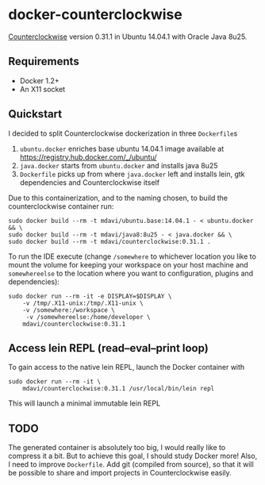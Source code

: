 # docker-counterclockwise

[Counterclockwise](http://doc.ccw-ide.org/) version 0.31.1 in Ubuntu 14.04.1 with Oracle Java 8u25. 

## Requirements

* Docker 1.2+
* An X11 socket

## Quickstart
I decided to split Counterclockwise dockerization in three `Dockerfile`s

1. `ubuntu.docker` enriches base ubuntu 14.04.1 image available at https://registry.hub.docker.com/_/ubuntu/
2. `java.docker` starts from `ubuntu.docker` and installs java 8u25
3. `Dockerfile` picks up from where `java.docker` left and installs lein, gtk dependencies and Counterclockwise itself

Due to this containerization, and to the naming chosen, to build the counterclockwise container run:

```
sudo docker build --rm -t mdavi/ubuntu.base:14.04.1 - < ubuntu.docker && \
sudo docker build --rm -t mdavi/java8:8u25 - < java.docker && \
sudo docker build --rm -t mdavi/counterclockwise:0.31.1 .
```

To run the IDE execute (change `/somewhere` to whichever location you like to mount the volume for keeping your workspace on your host machine and `somewhereelse` to the location where you want to configuration, plugins and dependencies):

```
sudo docker run --rm -it -e DISPLAY=$DISPLAY \
	-v /tmp/.X11-unix:/tmp/.X11-unix \
	-v /somewhere:/workspace \
	 -v /somewhereelse:/home/developer \
	mdavi/counterclockwise:0.31.1
```

## Access lein REPL (read–eval–print loop)

To gain access to the native lein REPL, launch the Docker container with

```
sudo docker run --rm -it \
	mdavi/counterclockwise:0.31.1 /usr/local/bin/lein repl
```

This will launch a minimal immutable lein REPL

## TODO

The generated container is absolutely too big, I would really like to compress it a bit. But to achieve this goal, I should study Docker more!
Also, I need to improve `Dockerfile`.
Add git (compiled from source), so that it will be possible to share and import projects in Counterclockwise easily.

